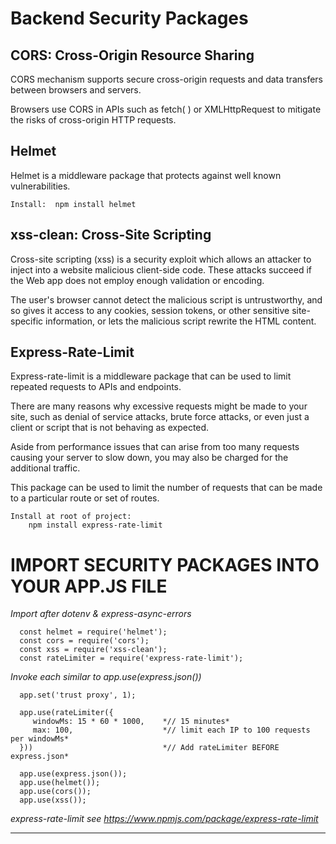 # Backend Security Packages #

## CORS:  Cross-Origin Resource Sharing #

CORS mechanism supports secure cross-origin requests and data transfers between browsers and servers.  
   
Browsers use CORS in APIs such as fetch( ) or XMLHttpRequest to mitigate the risks of cross-origin HTTP requests.

## Helmet #

Helmet is a middleware package that protects against well known vulnerabilities.

	Install:  npm install helmet

## xss-clean:  Cross-Site Scripting #

   Cross-site scripting (xss) is a security exploit which allows an attacker to inject into a website malicious client-side code.  These attacks succeed if the Web app does not employ enough validation or encoding. 
   
   The user's browser cannot detect the malicious script is untrustworthy, and so gives it access to any cookies, session tokens, or other sensitive site-specific information, or lets the malicious script rewrite the HTML content.

## Express-Rate-Limit #

Express-rate-limit is a middleware package that can be used to limit repeated requests to APIs and endpoints. 
   
There are many reasons why excessive requests might be made to your site, such as denial of service attacks, brute force attacks, or even just a client or script that is not behaving as expected. 
   
Aside from performance issues that can arise from too many requests causing your server to slow down, you may also be charged for the additional traffic. 
   
This package can be used to limit the number of requests that can be made to a particular route or set of routes.

	Install at root of project:
		npm install express-rate-limit


# IMPORT SECURITY PACKAGES INTO YOUR APP.JS FILE

*Import after dotenv & express-async-errors*

      const helmet = require('helmet');
      const cors = require('cors');
      const xss = require('xss-clean');
      const rateLimiter = require('express-rate-limit');


*Invoke each similar to app.use(express.json())*

      app.set('trust proxy', 1);

      app.use(rateLimiter({
         windowMs: 15 * 60 * 1000,    *// 15 minutes*
         max: 100,                    *// limit each IP to 100 requests per windowMs*
      }))                             *// Add rateLimiter BEFORE express.json*

      app.use(express.json());
      app.use(helmet());
      app.use(cors());
      app.use(xss());
   

*express-rate-limit see https://www.npmjs.com/package/express-rate-limit*

-------------------------------------------

